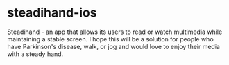 # steadihand-ios
Steadihand - an app that allows its users to read or watch multimedia while maintaining a stable screen. I hope this will be a solution for people who have Parkinson's disease, walk, or jog and would love to enjoy their media with a steady hand.
